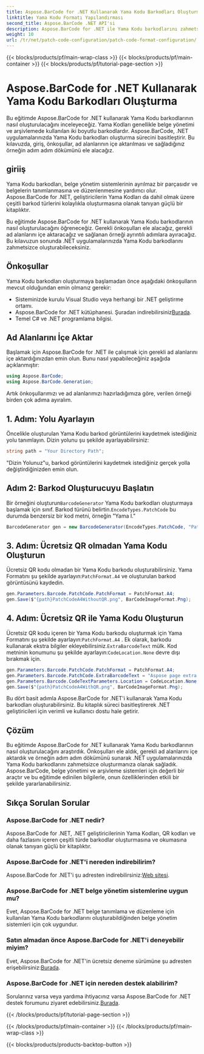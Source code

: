 ```yaml
---
title: Aspose.BarCode for .NET Kullanarak Yama Kodu Barkodları Oluşturma
linktitle: Yama Kodu Formatı Yapılandırması
second_title: Aspose.BarCode .NET API'si
description: Aspose.BarCode for .NET ile Yama Kodu barkodlarını zahmetsizce oluşturun. Yama Kodu barkodları oluşturma ve belge yönetim sisteminizi geliştirme adımlarını öğrenin. Kütüphaneyi şimdi indirin!
weight: 10
url: /tr/net/patch-code-configuration/patch-code-format-configuration/
---
```


{{< blocks/products/pf/main-wrap-class >}}
{{< blocks/products/pf/main-container >}}
{{< blocks/products/pf/tutorial-page-section >}}

# Aspose.BarCode for .NET Kullanarak Yama Kodu Barkodları Oluşturma


Bu eğitimde Aspose.BarCode for .NET kullanarak Yama Kodu barkodlarının nasıl oluşturulacağını inceleyeceğiz. Yama Kodları genellikle belge yönetimi ve arşivlemede kullanılan iki boyutlu barkodlardır. Aspose.BarCode, .NET uygulamalarınızda Yama Kodu barkodları oluşturma sürecini basitleştirir. Bu kılavuzda, giriş, önkoşullar, ad alanlarının içe aktarılması ve sağladığınız örneğin adım adım dökümünü ele alacağız.

## giriiş

Yama Kodu barkodları, belge yönetim sistemlerinin ayrılmaz bir parçasıdır ve belgelerin tanımlanmasına ve düzenlenmesine yardımcı olur. Aspose.BarCode for .NET, geliştiricilerin Yama Kodları da dahil olmak üzere çeşitli barkod türlerini kolaylıkla oluşturmasına olanak tanıyan güçlü bir kitaplıktır.

Bu eğitimde Aspose.BarCode for .NET kullanarak Yama Kodu barkodlarının nasıl oluşturulacağını öğreneceğiz. Gerekli önkoşulları ele alacağız, gerekli ad alanlarını içe aktaracağız ve sağlanan örneği ayrıntılı adımlara ayıracağız. Bu kılavuzun sonunda .NET uygulamalarınızda Yama Kodu barkodlarını zahmetsizce oluşturabileceksiniz.

## Önkoşullar

Yama Kodu barkodları oluşturmaya başlamadan önce aşağıdaki önkoşulların mevcut olduğundan emin olmanız gerekir:

- Sisteminizde kurulu Visual Studio veya herhangi bir .NET geliştirme ortamı.
-  Aspose.BarCode for .NET kütüphanesi. Şuradan indirebilirsiniz[Burada](https://releases.aspose.com/barcode/net/).
- Temel C# ve .NET programlama bilgisi.

## Ad Alanlarını İçe Aktar

Başlamak için Aspose.BarCode for .NET ile çalışmak için gerekli ad alanlarını içe aktardığınızdan emin olun. Bunu nasıl yapabileceğiniz aşağıda açıklanmıştır:

```csharp
using Aspose.BarCode;
using Aspose.BarCode.Generation;
```

Artık önkoşullarımızı ve ad alanlarımızı hazırladığımıza göre, verilen örneği birden çok adıma ayıralım.

## 1. Adım: Yolu Ayarlayın

Öncelikle oluşturulan Yama Kodu barkod görüntülerini kaydetmek istediğiniz yolu tanımlayın. Dizin yolunu şu şekilde ayarlayabilirsiniz:

```csharp
string path = "Your Directory Path";
```

"Dizin Yolunuz"u, barkod görüntülerini kaydetmek istediğiniz gerçek yolla değiştirdiğinizden emin olun.

## Adım 2: Barkod Oluşturucuyu Başlatın

 Bir örneğini oluşturun`BarcodeGenerator` Yama Kodu barkodları oluşturmaya başlamak için sınıf. Barkod türünü belirtin.`EncodeTypes.PatchCode` bu durumda benzersiz bir kod metni, örneğin "Yama I."

```csharp
BarcodeGenerator gen = new BarcodeGenerator(EncodeTypes.PatchCode, "Patch I");
```

## 3. Adım: Ücretsiz QR olmadan Yama Kodu Oluşturun

 Ücretsiz QR kodu olmadan bir Yama Kodu barkodu oluşturabilirsiniz. Yama Formatını şu şekilde ayarlayın:`PatchFormat.A4` ve oluşturulan barkod görüntüsünü kaydedin.

```csharp
gen.Parameters.Barcode.PatchCode.PatchFormat = PatchFormat.A4;
gen.Save($"{path}PatchCodeA4WithoutQR.png", BarCodeImageFormat.Png);
```

## 4. Adım: Ücretsiz QR ile Yama Kodu Oluşturun

 Ücretsiz QR kodu içeren bir Yama Kodu barkodu oluşturmak için Yama Formatını şu şekilde ayarlayın:`PatchFormat.A4` . Ek olarak, barkodu kullanarak ekstra bilgiler ekleyebilirsiniz.`ExtraBarcodeText` mülk. Kod metninin konumunu şu şekilde ayarlayın:`CodeLocation.None` devre dışı bırakmak için.

```csharp
gen.Parameters.Barcode.PatchCode.PatchFormat = PatchFormat.A4;
gen.Parameters.Barcode.PatchCode.ExtraBarcodeText = "Aspose page extra info";
gen.Parameters.Barcode.CodeTextParameters.Location = CodeLocation.None;
gen.Save($"{path}PatchCodeA4WithQR.png", BarCodeImageFormat.Png);
```

Bu dört basit adımla Aspose.BarCode for .NET'i kullanarak Yama Kodu barkodları oluşturabilirsiniz. Bu kitaplık süreci basitleştirerek .NET geliştiricileri için verimli ve kullanıcı dostu hale getirir.

## Çözüm

Bu eğitimde Aspose.BarCode for .NET kullanarak Yama Kodu barkodlarının nasıl oluşturulacağını araştırdık. Önkoşulları ele aldık, gerekli ad alanlarını içe aktardık ve örneğin adım adım dökümünü sunarak .NET uygulamalarınızda Yama Kodu barkodlarını zahmetsizce oluşturmanıza olanak sağladık. Aspose.BarCode, belge yönetimi ve arşivleme sistemleri için değerli bir araçtır ve bu eğitimde edinilen bilgilerle, onun özelliklerinden etkili bir şekilde yararlanabilirsiniz.

## Sıkça Sorulan Sorular

### Aspose.BarCode for .NET nedir?
Aspose.BarCode for .NET, .NET geliştiricilerinin Yama Kodları, QR kodları ve daha fazlasını içeren çeşitli türde barkodlar oluşturmasına ve okumasına olanak tanıyan güçlü bir kitaplıktır.

### Aspose.BarCode for .NET'i nereden indirebilirim?
Aspose.BarCode for .NET'i şu adresten indirebilirsiniz:[Web sitesi](https://releases.aspose.com/barcode/net/).

### Aspose.BarCode for .NET belge yönetim sistemlerine uygun mu?
Evet, Aspose.BarCode for .NET belge tanımlama ve düzenleme için kullanılan Yama Kodu barkodlarını oluşturabildiğinden belge yönetim sistemleri için çok uygundur.

### Satın almadan önce Aspose.BarCode for .NET'i deneyebilir miyim?
 Evet, Aspose.BarCode for .NET'in ücretsiz deneme sürümüne şu adresten erişebilirsiniz:[Burada](https://releases.aspose.com/).

### Aspose.BarCode for .NET için nereden destek alabilirim?
 Sorularınız varsa veya yardıma ihtiyacınız varsa Aspose.BarCode for .NET destek forumunu ziyaret edebilirsiniz.[Burada](https://forum.aspose.com/c/barcode/13).

{{< /blocks/products/pf/tutorial-page-section >}}

{{< /blocks/products/pf/main-container >}}
{{< /blocks/products/pf/main-wrap-class >}}

{{< blocks/products/products-backtop-button >}}
